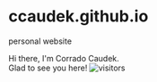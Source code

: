 # ccaudek.github.io
personal website

Hi there, I'm Corrado Caudek.  
Glad to see you here!   ![visitors](https://visitor-badge.glitch.me/badge?page_id=page.id)

